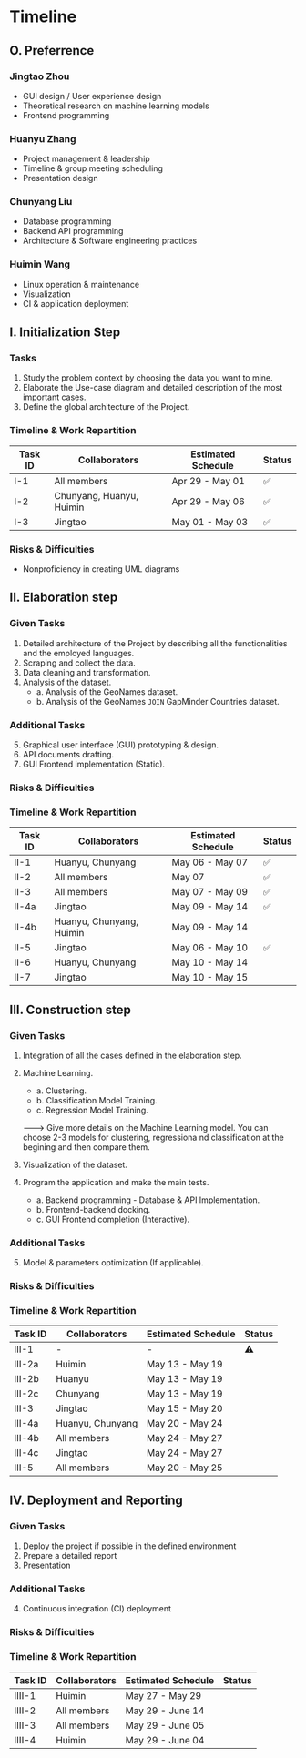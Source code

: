 # Timeline

## O. Preferrence

### Jingtao Zhou
- GUI design / User experience design
- Theoretical research on machine learning models
- Frontend programming

### Huanyu Zhang
- Project management & leadership
- Timeline & group meeting scheduling
- Presentation design

### Chunyang Liu
- Database programming
- Backend API programming
- Architecture & Software engineering practices

### Huimin Wang
- Linux operation & maintenance
- Visualization
- CI & application deployment




## I. Initialization Step

### Tasks

1. Study the problem context by choosing the data you want to mine.
2. Elaborate the Use-case diagram and detailed description of the most important cases.
3. Define the global architecture of the Project.

### Timeline & Work Repartition

| Task ID | Collaborators            | Estimated Schedule | Status |
| ------- | ------------------------ | ------------------ | ------ |
| I-1     | All members              | Apr 29 - May 01    | ✅      |
| I-2     | Chunyang, Huanyu, Huimin | Apr 29 - May 06    | ✅      |
| I-3     | Jingtao                  | May 01 - May 03    | ✅      |

### Risks & Difficulties

- Nonproficiency in creating UML diagrams

## II. Elaboration step

### Given Tasks

1. Detailed architecture of the Project by describing all the functionalities and the employed languages.
2. Scraping and collect the data.
3. Data cleaning and transformation.
4. Analysis of the dataset.
   - a. Analysis of the GeoNames dataset.
   - b. Analysis of the GeoNames `JOIN` GapMinder Countries dataset.

### Additional Tasks

5. Graphical user interface (GUI) prototyping & design.
6. API documents drafting.
7. GUI Frontend implementation (Static).

### Risks & Difficulties



### Timeline & Work Repartition

| Task ID | Collaborators            | Estimated Schedule | Status |
| ------- | ------------------------ | ------------------ | ------ |
| II-1    | Huanyu, Chunyang         | May 06 - May 07    | ✅      |
| II-2    | All members              | May 07             | ✅      |
| II-3    | All members              | May 07 - May 09    | ✅      |
| II-4a   | Jingtao                  | May 09 - May 14    | ✅      |
| II-4b   | Huanyu, Chunyang, Huimin | May 09 - May 14    |        |
| II-5    | Jingtao                  | May 06 - May 10    | ✅      |
| II-6    | Huanyu, Chunyang         | May 10 - May 14    |        |
| II-7    | Jingtao                  | May 10 - May 15    |        |



## III. Construction step

### Given Tasks

1. Integration of all the cases defined in the elaboration step.
2. Machine Learning.
   - a. Clustering.
   - b. Classification Model Training.
   - c. Regression Model Training.
   
   ---> Give more details on the Machine Learning model. You can choose 2-3 models for clustering, regressiona nd classification at the begining and then compare them.
   
3. Visualization of the dataset.
4. Program the application and make the main tests.
   - a. Backend programming - Database & API Implementation.
   - b. Frontend-backend docking.
   - c. GUI Frontend completion (Interactive).

### Additional Tasks

5. Model & parameters optimization (If applicable).

### Risks & Difficulties



### Timeline & Work Repartition

| Task ID | Collaborators    | Estimated Schedule | Status |
| ------- | ---------------- | ------------------ | ------ |
| III-1   | -                | -                  | ⚠      |
| III-2a  | Huimin           | May 13 - May 19    |        |
| III-2b  | Huanyu           | May 13 - May 19    |        |
| III-2c  | Chunyang         | May 13 - May 19    |        |
| III-3   | Jingtao          | May 15 - May 20    |        |
| III-4a  | Huanyu, Chunyang | May 20 - May 24    |        |
| III-4b  | All members      | May 24 - May 27    |        |
| III-4c  | Jingtao          | May 24 - May 27    |        |
| III-5   | All members      | May 20 - May 25    |        |



## IV. Deployment and Reporting

### Given Tasks

1. Deploy the project if possible in the defined environment
2. Prepare a detailed report
3. Presentation

### Additional Tasks

4. Continuous integration (CI) deployment

### Risks & Difficulties



### Timeline & Work Repartition

| Task ID | Collaborators    | Estimated Schedule | Status |
| ------- | ---------------- | ------------------ | ------ |
| IIII-1    | Huimin | May 27 - May 29 |        |
| IIII-2    | All members     | May 29 - June 14  |       |
| IIII-3    | All members     | May 29 - June 05  |       |
| IIII-4    | Huimin           | May 29 - June 04 |        |


